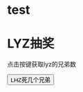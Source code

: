# test
<!DOCTYPE html>
<html>
<body>

<h1>LYZ抽奖</h1>

<p>点击按键获取lyz的兄弟数</p>

<button onclick="LHZNB()">LHZ死几个兄弟</button>

<script>
function LHZNB() {
  document.getElementById("demo").innerHTML =Math.floor(Math.random() * 30);
}
</script>

<p id="demo"></p>

</body>
</html>
